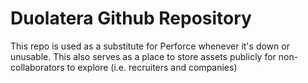 # Duolatera Github Repository

This repo is used as a substitute for Perforce whenever it's down or unusable.
This also serves as a place to store assets publicly for non-collaborators to explore (i.e. recruiters and companies)
